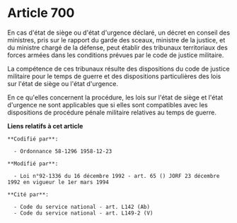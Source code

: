 # Article 700

En cas d'état de siège ou d'état d'urgence déclaré, un décret en conseil des ministres, pris sur le rapport du garde des
sceaux, ministre de la justice, et du ministre chargé de la défense, peut établir des tribunaux territoriaux des forces
armées dans les conditions prévues par le code de justice militaire.

La compétence de ces tribunaux résulte des dispositions du code de justice militaire pour le temps de guerre et des
dispositions particulières des lois sur l'état de siège ou l'état d'urgence.

En ce qu'elles concernent la procédure, les lois sur l'état de siège et l'état d'urgence ne sont applicables que si elles
sont compatibles avec les dispositions de procédure pénale militaire relatives au temps de guerre.

**Liens relatifs à cet article**

	**Codifié par**:

	  - Ordonnance 58-1296 1958-12-23

	**Modifié par**:

	  - Loi n°92-1336 du 16 décembre 1992 - art. 65 () JORF 23 décembre 1992 en vigueur le 1er mars 1994

	**Cité par**:

	  - Code du service national - art. L142 (Ab)
	  - Code du service national - art. L149-2 (V)
